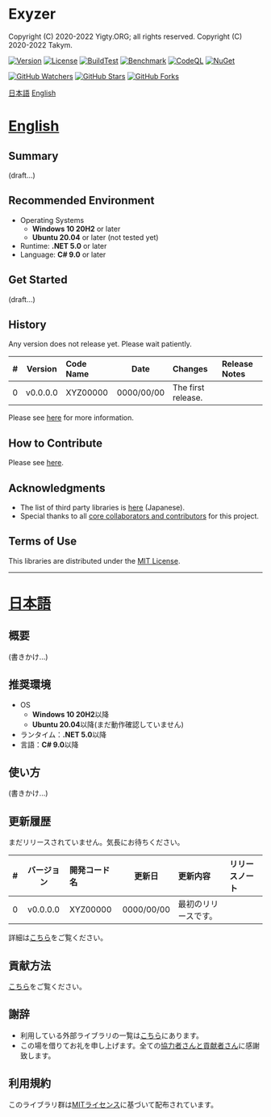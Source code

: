 # Exyzer
Copyright (C) 2020-2022 Yigty.ORG; all rights reserved.
Copyright (C) 2020-2022 Takym.

[![Version](https://img.shields.io/badge/version-none-inactive)](https://github.com/YigtyORG/TakymLib/releases)
[![License](https://img.shields.io/github/license/YigtyORG/Exyzer)](LICENSE.md)
[![BuildTest](https://github.com/YigtyORG/Exyzer/workflows/BuildTest/badge.svg)](https://github.com/YigtyORG/Exyzer/actions/workflows/BuildTest.yml)
[![Benchmark](https://github.com/YigtyORG/Exyzer/workflows/Benchmark/badge.svg)](https://github.com/YigtyORG/Exyzer/actions/workflows/Benchmark.yml)
[![CodeQL](https://github.com/YigtyORG/Exyzer/workflows/CodeQL/badge.svg)](https://github.com/YigtyORG/Exyzer/actions/workflows/CodeQL.yml)
[![NuGet](https://github.com/YigtyORG/Exyzer/workflows/NuGet/badge.svg)](https://github.com/YigtyORG/Exyzer/actions/workflows/NuGet.yml)

[![GitHub Watchers](https://img.shields.io/github/watchers/YigtyORG/Exyzer?style=social)](https://github.com/YigtyORG/Exyzer/watchers)
[![GitHub Stars](https://img.shields.io/github/stars/YigtyORG/Exyzer?style=social)](https://github.com/YigtyORG/Exyzer/stargazers)
[![GitHub Forks](https://img.shields.io/github/forks/YigtyORG/Exyzer?style=social)](https://github.com/YigtyORG/Exyzer/network/members)

[日本語](#ja)
[English](#en)



# <a id="en" href="#en">English</a>

## Summary
(draft...)

## Recommended Environment
* Operating Systems
	* **Windows 10 20H2** or later
	* **Ubuntu 20.04** or later (not tested yet)
* Runtime: **.NET 5.0** or later
* Language: **C# 9.0** or later

## Get Started
(draft...)

## History
Any version does not release yet. Please wait patiently.

| # |Version |Code Name|Date      |Changes           |Release Notes|
|--:|:------:|:--------|:--------:|:-----------------|:------------|
|  0|v0.0.0.0|XYZ00000 |0000/00/00|The first release.|             |

Please see [here](./CHANGELOG.md) for more information.

## How to Contribute
Please see [here](./CONTRIBUTING.md).

## Acknowledgments
* The list of third party libraries is [here](./docs/third-party.md) (Japanese).
* Special thanks to all [core collaborators and contributors](./CONTRIBUTORS.md) for this project.

## Terms of Use
This libraries are distributed under the [MIT License](LICENSE.md).


----------------------------------------------------------------


# <a id="ja" href="#ja">日本語</a>

## 概要
(書きかけ...)

## 推奨環境
* OS
	* **Windows 10 20H2**以降
	* **Ubuntu 20.04**以降(まだ動作確認していません)
* ランタイム：**.NET 5.0**以降
* 言語：**C# 9.0**以降

## 使い方
(書きかけ...)

## 更新履歴
まだリリースされていません。気長にお待ちください。

| # |バージョン|開発コード名|更新日    |更新内容            |リリースノート|
|--:|:--------:|:-----------|:--------:|:-------------------|:-------------|
|  0|v0.0.0.0  |XYZ00000    |0000/00/00|最初のリリースです。|              |

詳細は[こちら](./CHANGELOG.md)をご覧ください。

## 貢献方法
[こちら](./CONTRIBUTING.md)をご覧ください。

## 謝辞
* 利用している外部ライブラリの一覧は[こちら](./docs/third-party.md)にあります。
* この場を借りてお礼を申し上げます。全ての[協力者さんと貢献者さん](./CONTRIBUTORS.md)に感謝致します。

## 利用規約
このライブラリ群は[MITライセンス](LICENSE.md)に基づいて配布されています。
